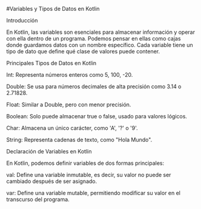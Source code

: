 #Variables y Tipos de Datos en Kotlin

Introducción

En Kotlin, las variables son esenciales para almacenar información y operar con ella dentro de un programa. Podemos pensar en ellas como cajas donde guardamos datos con un nombre específico. Cada variable tiene un tipo de dato que define qué clase de valores puede contener.

Principales Tipos de Datos en Kotlin

Int: Representa números enteros como 5, 100, -20.

Double: Se usa para números decimales de alta precisión como 3.14 o 2.71828.

Float: Similar a Double, pero con menor precisión.

Boolean: Solo puede almacenar true o false, usado para valores lógicos.

Char: Almacena un único carácter, como 'A', '?' o '9'.

String: Representa cadenas de texto, como "Hola Mundo".

Declaración de Variables en Kotlin

En Kotlin, podemos definir variables de dos formas principales:

val: Define una variable inmutable, es decir, su valor no puede ser cambiado después de ser asignado.

var: Define una variable mutable, permitiendo modificar su valor en el transcurso del programa.
